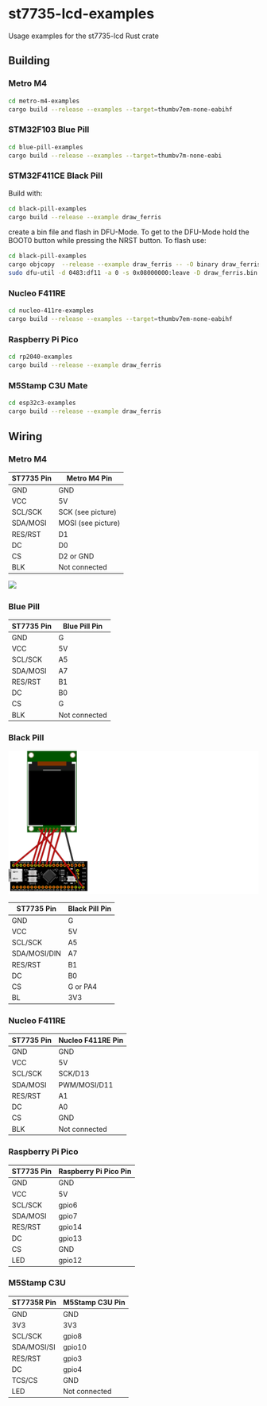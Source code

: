 # st7735-lcd-examples

Usage examples for the st7735-lcd Rust crate

## Building

### Metro M4

```sh
cd metro-m4-examples
cargo build --release --examples --target=thumbv7em-none-eabihf
```

### STM32F103 Blue Pill

```sh
cd blue-pill-examples
cargo build --release --examples --target=thumbv7m-none-eabi
```

### STM32F411CE Black Pill

Build with:

```sh
cd black-pill-examples
cargo build --release --example draw_ferris
```

create a bin file and flash in DFU-Mode. To get to the DFU-Mode hold the BOOT0 button while pressing the NRST button. To flash use:

```sh
cd black-pill-examples
cargo objcopy  --release --example draw_ferris -- -O binary draw_ferris.bin
sudo dfu-util -d 0483:df11 -a 0 -s 0x08000000:leave -D draw_ferris.bin
```

### Nucleo F411RE

```sh
cd nucleo-411re-examples
cargo build --release --examples --target=thumbv7em-none-eabihf
```

### Raspberry Pi Pico

```sh
cd rp2040-examples
cargo build --release --example draw_ferris
```

### M5Stamp C3U Mate

```sh
cd esp32c3-examples
cargo build --release --example draw_ferris
```

## Wiring

### Metro M4

| ST7735 Pin | Metro M4 Pin       |
| ---------- | ------------------ |
| GND        | GND                |
| VCC        | 5V                 |
| SCL/SCK    | SCK (see picture)  |
| SDA/MOSI   | MOSI (see picture) |
| RES/RST    | D1                 |
| DC         | D0                 |
| CS         | D2 or GND          |
| BLK        | Not connected      |

<img src="https://cdn-learn.adafruit.com/assets/assets/000/069/241/medium640/adafruit_products_Grand_Central_SPI_Header_Pinout.jpg?1547248943" width="200"/>

### Blue Pill

| ST7735 Pin | Blue Pill Pin |
| ---------- | ------------- |
| GND        | G             |
| VCC        | 5V            |
| SCL/SCK    | A5            |
| SDA/MOSI   | A7            |
| RES/RST    | B1            |
| DC         | B0            |
| CS         | G             |
| BLK        | Not connected |

### Black Pill

![Black Pill connections](black-pill-examples/img/blackpill-fritzing.png)

| ST7735 Pin   | Black Pill Pin |
| ------------ | -------------- |
| GND          | G              |
| VCC          | 5V             |
| SCL/SCK      | A5             |
| SDA/MOSI/DIN | A7             |
| RES/RST      | B1             |
| DC           | B0             |
| CS           | G or PA4       |
| BL           | 3V3            |

### Nucleo F411RE

| ST7735 Pin | Nucleo F411RE Pin |
| ---------- | ----------------- |
| GND        | GND               |
| VCC        | 5V                |
| SCL/SCK    | SCK/D13           |
| SDA/MOSI   | PWM/MOSI/D11      |
| RES/RST    | A1                |
| DC         | A0                |
| CS         | GND               |
| BLK        | Not connected     |

### Raspberry Pi Pico

| ST7735 Pin | Raspberry Pi Pico Pin |
| ---------- | --------------------- |
| GND        | GND                   |
| VCC        | 5V                    |
| SCL/SCK    | gpio6                 |
| SDA/MOSI   | gpio7                 |
| RES/RST    | gpio14                |
| DC         | gpio13                |
| CS         | GND                   |
| LED        | gpio12                |

### M5Stamp C3U

| ST7735R Pin | M5Stamp C3U Pin |
| ----------- | --------------- |
| GND         | GND             |
| 3V3         | 3V3             |
| SCL/SCK     | gpio8           |
| SDA/MOSI/SI | gpio10          |
| RES/RST     | gpio3           |
| DC          | gpio4           |
| TCS/CS      | GND             |
| LED         | Not connected   |
